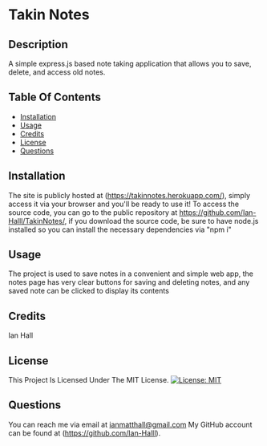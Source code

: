 # Takin Notes
      
## Description
A simple express.js based note taking application that allows you to save, delete, and access old notes.
      
## Table Of Contents
- [Installation](#installation)
- [Usage](#usage)
- [Credits](#credits)
- [License](#license)
- [Questions](#questions)
      
## Installation
The site is publicly hosted at (https://takinnotes.herokuapp.com/), simply access it via your browser and you'll be ready to use it!  To access the source code, you can go to the public repository at https://github.com/Ian-Halll/TakinNotes/, if you download the source code, be sure to have node.js installed so you can install the necessary dependencies via "npm i"
      
## Usage
The project is used to save notes in a convenient and simple web app, the notes page has very clear buttons for saving and deleting notes, and any saved note can be clicked to display its contents
      
## Credits
Ian Hall
      
## License
This Project Is Licensed Under The MIT License.
[![License: MIT](https://img.shields.io/badge/License-MIT-yellow.svg)](https://opensource.org/licenses/MIT)


## Questions
You can reach me via email at ianmatthall@gmail.com
My GitHub account can be found at (https://github.com/Ian-Halll).
